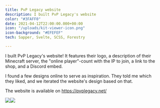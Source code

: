```yaml
---
title: PvP Legacy website
description: I built PvP Legacy's website
color: "#3FAFF0"
date: 2021-04-12T22:00:00.000+00:00
icon: "/uploads/kit-viewer-icon.png"
icon-background: "#EFEFEF"
tech: Sapper, Svelte, SCSS, Forestry

---
```

I built PvP Legacy's website! It features their logo, a description of their Minecraft server, the "online player"-count with the IP to join, a link to the shop, and a Discord embed.

I found a few designs online to serve as inspiration. They told me which they liked, and we iterated the website's design based on that.

The website is available on https://pvplegacy.net/

![](/uploads/forums-pvplegacy-net_-2.png)![](/uploads/forums-pvplegacy-net_-1.png)